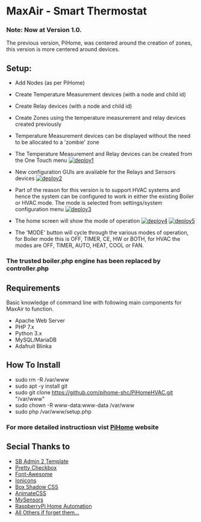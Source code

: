 # MaxAir - Smart Thermostat

### Note: Now at Version 1.0.

The previous version, PiHome, was centered around the creation of zones, this version is more centered around devices.

## Setup:

* Add Nodes (as per PiHome)
* Create Temperature Measurement devices (with a node and child id)
* Create Relay devices (with a node and child id)
* Create Zones using the temperature measurement and relay devices created previously
* Temperature Measurement devices can be displayed without the need to be allocated to a 'zombie' zone

* The Temperature Measurement and Relay devices can be created from the One Touch menu
[![deploy1](https://user-images.githubusercontent.com/46624596/97433327-3a6a8880-1915-11eb-93b0-feac36159403.JPG)](https://user-images.githubusercontent.com/46624596/97433327-3a6a8880-1915-11eb-93b0-feac36159403.JPG)

* New configuration GUIs are available for the Relays and Sensors devices
[![deploy2](https://user-images.githubusercontent.com/46624596/97433533-946b4e00-1915-11eb-942b-75e2637affc8.JPG)](https://user-images.githubusercontent.com/46624596/97433533-946b4e00-1915-11eb-942b-75e2637affc8.JPG)

* Part of the reason for this version is to support HVAC systems and hence the system can be configured to work in either the existing Boiler or HVAC mode. The mode is selected from settings/system configuration menu
[![deploy3](https://user-images.githubusercontent.com/46624596/97433816-fe83f300-1915-11eb-9ae8-5b8b38f535ee.JPG)](https://user-images.githubusercontent.com/46624596/97433816-fe83f300-1915-11eb-9ae8-5b8b38f535ee.JPG)

* The home screen will show the mode of operation
[![deploy4](https://user-images.githubusercontent.com/46624596/97433953-33904580-1916-11eb-816c-0e33535a6831.JPG)](https://user-images.githubusercontent.com/46624596/97433953-33904580-1916-11eb-816c-0e33535a6831.JPG)
[![deploy5](https://user-images.githubusercontent.com/46624596/97434180-8964ed80-1916-11eb-9ccf-9962900bc8f4.JPG)](https://user-images.githubusercontent.com/46624596/97434180-8964ed80-1916-11eb-9ccf-9962900bc8f4.JPG)

* The 'MODE' button will cycle through the various modes of operation, for Boiler mode this is OFF, TIMER, CE, HW or BOTH, for HVAC the modes are OFF, TIMER, AUTO, HEAT, COOL or FAN.

### The trusted boiler.php engine has been replaced by controller.php

## Requirements
Basic knowledge of command line with following main components for MaxAir to function. 
* Apache Web Server
* PHP 7.x
* Python 3.x
* MySQL/MariaDB
* Adafruit Blinka

## How To Install
* sudo rm -R /var/www
* sudo apt -y install git
* sudo git clone https://github.com/pihome-shc/PiHomeHVAC.git "/var/www"
* sudo chown -R www-data:www-data /var/www
* sudo php /var/www/setup.php

### For more detailed instructiosn vist [PiHome](http://www.pihome.eu "PiHome - Smart Heating Control") website 


## Secial Thanks to

* [SB Admin 2 Template](http://startbootstrap.com/template-overviews/sb-admin-2 "SB Admin 2 Template ")
* [Pretty Checkbox](http://www.cssscript.com/pretty-checkbox-radio-inputs-bootstrap-awesome-bootstrap-checkbox-css "Pretty Checkbox ")
* [Font-Awesome](https://fortawesome.github.io/Font-Awesome "Font-Awesome")
* [Ionicons](http://ionicons.com "Ionicons ")
* [Box Shadow CSS](http://www.cssmatic.com/box-shadow "Box Shadow CSS")
* [AnimateCSS](https://daneden.github.io/animate.css "Animate.css ")
* [MySensors](https://www.mysensors.org "MySensors")
* [RaspberryPi Home Automation](http://pihome.harkemedia.de "RaspberryPi Home Automation")
* [All Others if forget them...](http://www.pihome.eu "All Others if forget them...")

